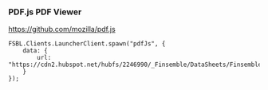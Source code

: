 ### PDF.js PDF Viewer ###
https://github.com/mozilla/pdf.js

```
FSBL.Clients.LauncherClient.spawn("pdfJs", {
	data: {
		url: "https://cdn2.hubspot.net/hubfs/2246990/_Finsemble/DataSheets/Finsemble_DataSheet_4_12_18.pdf"
	}
});
```